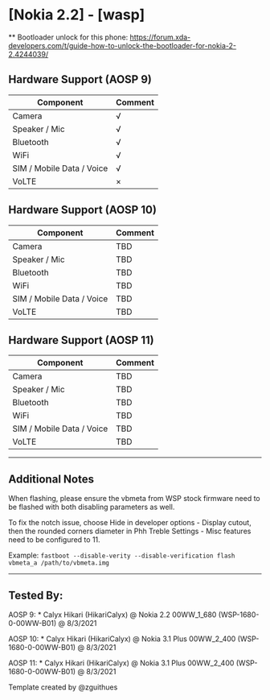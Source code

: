 # [Nokia 2.2] - [wasp]
** Bootloader unlock for this phone: https://forum.xda-developers.com/t/guide-how-to-unlock-the-bootloader-for-nokia-2-2.4244039/

## Hardware Support (AOSP 9)
| Component                 |      Comment                                              |
|---------------------------|-----------------------------------------------------------|
| Camera                    | √                                                         |
| Speaker / Mic             | √                                                         |
| Bluetooth                 | √                                                         |
| WiFi                      | √                                                         |
| SIM / Mobile Data / Voice | √                                                         |
| VoLTE                     | ×                                                         |

## Hardware Support (AOSP 10)
| Component                 |      Comment                                              |
|---------------------------|-----------------------------------------------------------|
| Camera                    | TBD                                                         |
| Speaker / Mic             | TBD                                                         |
| Bluetooth                 | TBD                                                         |
| WiFi                      | TBD                                                         |
| SIM / Mobile Data / Voice | TBD                                                         |
| VoLTE                     | TBD                                                         |

## Hardware Support (AOSP 11)
| Component                 |      Comment                                              |
|---------------------------|-----------------------------------------------------------|
| Camera                    | TBD                                                         |
| Speaker / Mic             | TBD                                                         |
| Bluetooth                 | TBD                                                         |
| WiFi                      | TBD                                                         |
| SIM / Mobile Data / Voice | TBD                                                         |
| VoLTE                     | TBD                                                         |


***
## Additional Notes

When flashing, please ensure the vbmeta from WSP stock firmware need to be flashed with both disabling parameters as well.

To fix the notch issue, choose Hide in developer options - Display cutout, then the rounded corners diameter in Phh Treble Settings - Misc features need to be configured to 11.

Example:
`fastboot --disable-verity --disable-verification flash vbmeta_a /path/to/vbmeta.img`

***

## Tested By:
AOSP 9: * Calyx Hikari (HikariCalyx) @ Nokia 2.2 00WW_1_680 (WSP-1680-0-00WW-B01) @ 8/3/2021

AOSP 10: * Calyx Hikari (HikariCalyx) @ Nokia 3.1 Plus 00WW_2_400 (WSP-1680-0-00WW-B01) @ 8/3/2021

AOSP 11: * Calyx Hikari (HikariCalyx) @ Nokia 3.1 Plus 00WW_2_400 (WSP-1680-0-00WW-B01) @ 8/3/2021

Template created by @zguithues